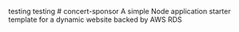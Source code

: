 testing testing # concert-sponsor
A simple Node application starter template for a dynamic website backed by AWS RDS
